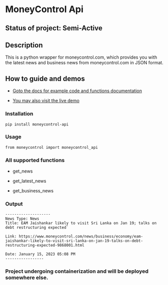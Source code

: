 
# MoneyControl Api

## Status of project: **Semi-Active**

## Description

This is a python wrapper for moneycontrol.com, which provides you with the latest news and business news from moneycontrol.com in JSON format.

## How to guide and demos

* [Goto the docs for example code and functions documentation](https://github.com/ArabianCoconut/Moneycontrol_api/tree/main/Docs)

* [You may also visit the live demo](https://arabiancoconut.is-cool.dev/webapps/mcapi/index.html)

### Installation

`pip install moneycontrol-api`

### Usage

`from moneycontrol import moneycontrol_api`

### All supported functions

* get_news

* get_latest_news

* get_business_news

### Output

``` text
--------------------
News Type: News
Title: EAM Jaishankar likely to visit Sri Lanka on Jan 19; talks on debt restructuring expected`

Link: https://www.moneycontrol.com/news/business/economy/eam-jaishankar-likely-to-visit-sri-lanka-on-jan-19-talks-on-debt-restructuring-expected-9868001.html 

Date: January 15, 2023 05:08 PM
-----------------
```

### Project undergoing **containerization** and will be deployed somewhere else.